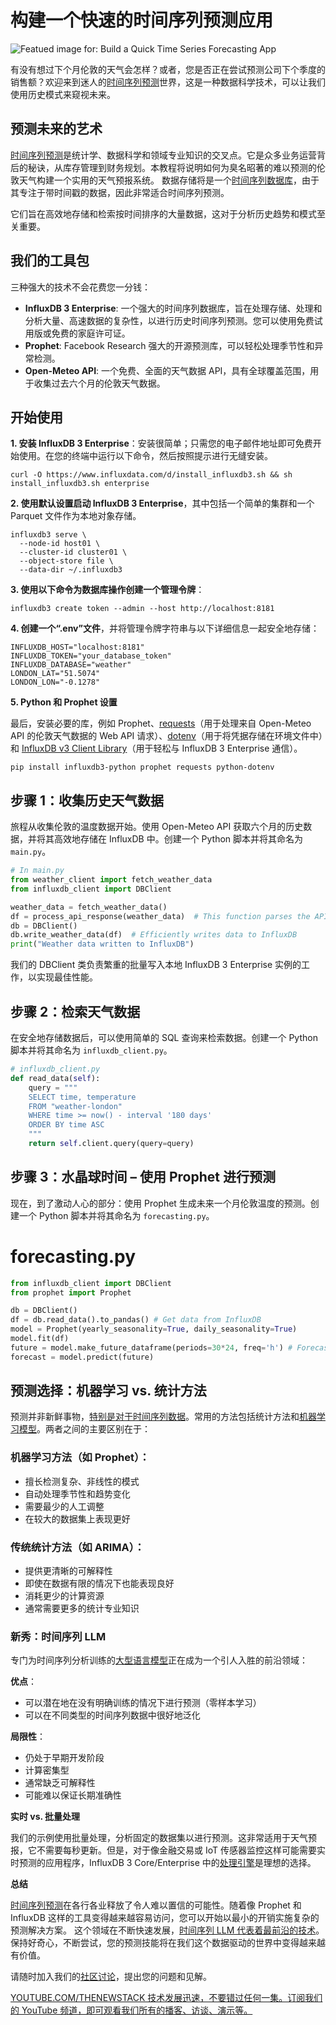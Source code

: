# 构建一个快速的时间序列预测应用

![Featued image for: Build a Quick Time Series Forecasting App](https://cdn.thenewstack.io/media/2025/05/c0c9e2c8-forecast-1024x620.png)

有没有想过下个月伦敦的天气会怎样？或者，您是否正在尝试预测公司下个季度的销售额？欢迎来到迷人的[时间序列预测](https://thenewstack.io/time-series-forecasting-with-tensorflow-and-influxdb/)世界，这是一种数据科学技术，可以让我们使用历史模式来窥视未来。

## 预测未来的艺术

[时间序列预测](https://www.influxdata.com/time-series-forecasting-methods/?utm_source=vendor&utm_medium=referral&utm_campaign=2025-05_spnsr-ctn_ts-forecasting_tns)是统计学、数据科学和领域专业知识的交叉点。它是众多业务运营背后的秘诀，从库存管理到财务规划。本教程将说明如何为臭名昭著的难以预测的伦敦天气构建一个实用的天气预报系统。
数据存储将是一个[时间序列数据库](https://www.influxdata.com/time-series-database/?utm_source=vendor&utm_medium=referral&utm_campaign=2025-05_spnsr-ctn_ts-forecasting_tns)，由于其专注于带时间戳的数据，因此非常适合时间序列预测。

它们旨在高效地存储和检索按时间排序的大量数据，这对于分析历史趋势和模式至关重要。

## 我们的工具包

三种强大的技术不会花费您一分钱：

*   **InfluxDB 3 Enterprise**: 一个强大的时间序列数据库，旨在处理存储、处理和分析大量、高速数据的复杂性，以进行历史时间序列预测。您可以使用免费试用版或免费的家庭许可证。
*   **Prophet**: Facebook Research 强大的开源预测库，可以轻松处理季节性和异常检测。
*   **Open-Meteo API**: 一个免费、全面的天气数据 API，具有全球覆盖范围，用于收集过去六个月的伦敦天气数据。

## 开始使用

**1. 安装 InfluxDB 3 Enterprise**：安装很简单；只需您的电子邮件地址即可免费开始使用。在您的终端中运行以下命令，然后按照提示进行无缝安装。

```
curl -O https://www.influxdata.com/d/install_influxdb3.sh && sh install_influxdb3.sh enterprise
```

**2. 使用默认设置启动 InfluxDB 3 Enterprise**，其中包括一个简单的集群和一个 Parquet 文件作为本地对象存储。

```
influxdb3 serve \
  --node-id host01 \
  --cluster-id cluster01 \
  --object-store file \
  --data-dir ~/.influxdb3
```

**3. 使用以下命令为数据库操作创建一个管理令牌**：

```
influxdb3 create token --admin --host http://localhost:8181
```

**4. 创建一个“.env”文件**，并将管理令牌字符串与以下详细信息一起安全地存储：

```
INFLUXDB_HOST="localhost:8181"
INFLUXDB_TOKEN="your_database_token"
INFLUXDB_DATABASE="weather"
LONDON_LAT="51.5074"
LONDON_LON="-0.1278"
```

**5. Python 和 Prophet 设置**

最后，安装必要的库，例如 Prophet、[requests](https://pypi.org/project/requests/)（用于处理来自 Open-Meteo API 的伦敦天气数据的 Web API 请求）、[dotenv](https://pypi.org/project/python-dotenv/)（用于将凭据存储在环境文件中）和 [InfluxDB v3 Client Library](https://github.com/InfluxCommunity/influxdb3-python)（用于轻松与 InfluxDB 3 Enterprise 通信）。

```
pip install influxdb3-python prophet requests python-dotenv
```

## 步骤 1：收集历史天气数据

旅程从收集伦敦的温度数据开始。使用 Open-Meteo API 获取六个月的历史数据，并将其高效地存储在 InfluxDB 中。创建一个 Python 脚本并将其命名为 `main.py`。

```python
# In main.py
from weather_client import fetch_weather_data
from influxdb_client import DBClient

weather_data = fetch_weather_data()
df = process_api_response(weather_data)  # This function parses the API response
db = DBClient()
db.write_weather_data(df)  # Efficiently writes data to InfluxDB
print("Weather data written to InfluxDB")
```

我们的 DBClient 类负责繁重的批量写入本地 InfluxDB 3 Enterprise 实例的工作，以实现最佳性能。

## 步骤 2：检索天气数据

在安全地存储数据后，可以使用简单的 SQL 查询来检索数据。创建一个 Python 脚本并将其命名为 `influxdb_client.py`。

```python
# influxdb_client.py
def read_data(self):
    query = """
    SELECT time, temperature
    FROM "weather-london"
    WHERE time >= now() - interval '180 days'
    ORDER BY time ASC
    """
    return self.client.query(query=query)
```

## 步骤 3：水晶球时间 – 使用 Prophet 进行预测

现在，到了激动人心的部分：使用 Prophet 生成未来一个月伦敦温度的预测。创建一个 Python 脚本并将其命名为 `forecasting.py`。
# forecasting.py
```python
from influxdb_client import DBClient
from prophet import Prophet

db = DBClient()
df = db.read_data().to_pandas() # Get data from InfluxDB
model = Prophet(yearly_seasonality=True, daily_seasonality=True)
model.fit(df)
future = model.make_future_dataframe(periods=30*24, freq='h') # Forecast 1 month ahead
forecast = model.predict(future)
```

## 预测选择：机器学习 vs. 统计方法

预测并非新鲜事物，[特别是对于时间序列数据](https://thenewstack.io/data-modeling-part-2-method-for-time-series-databases/)。常用的方法包括统计方法和[机器学习模型](https://thenewstack.io/deploying-scalable-machine-learning-models-for-long-term-sustainability/)。两者之间的主要区别在于：

### 机器学习方法（如 Prophet）：

- 擅长检测复杂、非线性的模式
- 自动处理季节性和趋势变化
- 需要最少的人工调整
- 在较大的数据集上表现更好

### 传统统计方法（如 ARIMA）：

- 提供更清晰的可解释性
- 即使在数据有限的情况下也能表现良好
- 消耗更少的计算资源
- 通常需要更多的统计专业知识

### 新秀：时间序列 LLM

专门为时间序列分析训练的[大型语言模型](https://thenewstack.io/7-guiding-principles-for-working-with-llms/)正在成为一个引人入胜的前沿领域：

**优点**：

- 可以潜在地在没有明确训练的情况下进行预测（零样本学习）
- 可以在不同类型的时间序列数据中很好地泛化

**局限性**：

- 仍处于早期开发阶段
- 计算密集型
- 通常缺乏可解释性
- 可能难以保证长期准确性

**实时 vs. 批量处理**

我们的示例使用批量处理，分析固定的数据集以进行预测。这非常适用于天气预报，它不需要每秒更新。但是，对于像金融交易或 IoT 传感器监控这样可能需要实时预测的应用程序，InfluxDB 3 Core/Enterprise 中的[处理引擎](https://docs.influxdata.com/influxdb3/enterprise/plugins/?utm_source=vendor&utm_medium=referral&utm_campaign=2025-05_spnsr-ctn_ts-forecasting_tns)是理想的选择。

**总结**

[时间序列预测](https://thenewstack.io/what-is-time-series-forecasting/)在各行各业释放了令人难以置信的可能性。随着像 Prophet 和 InfluxDB 这样的工具变得越来越容易访问，您可以开始以最小的开销实施复杂的预测解决方案。
这个领域在不断快速发展，[时间序列 LLM 代表着最前沿的技术](https://thenewstack.io/bridging-time-series-from-edge-to-cloud/)。保持好奇心，不断尝试，您的预测技能将在我们这个数据驱动的世界中变得越来越有价值。

请随时加入我们的[社区讨论](https://community.influxdata.com/?utm_source=vendor&utm_medium=referral&utm_campaign=2025-05_spnsr-ctn_ts-forecasting_tns)，提出您的问题和见解。

[
YOUTUBE.COM/THENEWSTACK
技术发展迅速，不要错过任何一集。订阅我们的 YouTube
频道，即可观看我们所有的播客、访谈、演示等。
](https://youtube.com/thenewstack?sub_confirmation=1)